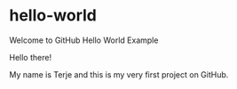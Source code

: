 # hello-world
Welcome to GitHub Hello World Example

Hello there!

My name is Terje and this is my very first project on GitHub.
